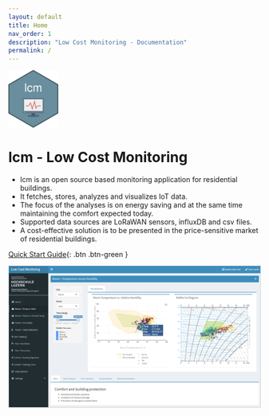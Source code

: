 ```yaml
---
layout: default
title: Home
nav_order: 1
description: "Low Cost Monitoring - Documentation"
permalink: /
---
```


<img src="https://github.com/hslu-ige-laes/lcm/raw/master/docs/assets/images/lcm.png" width="100"/>

# lcm - Low Cost Monitoring
- lcm is an open source based monitoring application for residential buildings.
- It fetches, stores, analyzes and visualizes IoT data.
- The focus of the analyses is on energy saving and at the same time maintaining the comfort expected today.
- Supported data sources are LoRaWAN sensors, influxDB and csv files.
- A cost-effective solution is to be presented in the price-sensitive market of residential buildings.

[Quick Start Guide](https://hslu-ige-laes.github.io/lcm/docs/quickStartGuide/){: .btn .btn-green }

<img src="https://raw.githubusercontent.com/hslu-ige-laes/lcm/master/docs/assets/images/aboutDashboardLayout_02.png" alt="Application architecture" style="border:1px solid lightgrey" onclick="window.open('https://raw.githubusercontent.com/hslu-ige-laes/lcm/master/docs/assets/images/aboutDashboardLayout_02.png', '_blank');" />
